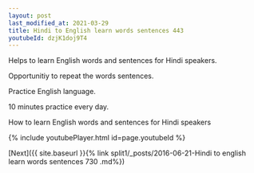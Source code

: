 ```yaml
---
layout: post
last_modified_at: 2021-03-29
title: Hindi to English learn words sentences 443 
youtubeId: dzjK1doj9T4
---
```

 
 
Helps to learn English words and sentences for Hindi speakers.

Opportunitiy to repeat the words sentences. 

Practice English language. 
 
10 minutes practice every day. 
 
How to learn English words and sentences for Hindi speakers 
 
{% include youtubePlayer.html id=page.youtubeId %}
 
 
[Next]({{ site.baseurl }}{% link  split1/_posts/2016-06-21-Hindi to english learn words sentences 730 .md%})
 
